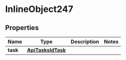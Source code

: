 

# InlineObject247

## Properties

Name | Type | Description | Notes
------------ | ------------- | ------------- | -------------
**task** | [**ApiTasksIdTask**](ApiTasksIdTask.md) |  | 



